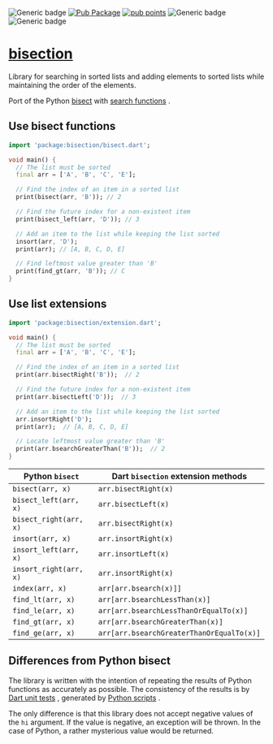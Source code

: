![Generic badge](https://img.shields.io/badge/status-it_works-ok.svg)
[![Pub Package](https://img.shields.io/pub/v/bisection.svg)](https://pub.dev/packages/bisection)
[![pub points](https://badges.bar/bisection/pub%20points)](https://pub.dev/packages/bisection/score)
![Generic badge](https://img.shields.io/badge/testing_on-Windows_|_Linux-blue.svg)
![Generic badge](https://img.shields.io/badge/testing_on-VM_|_Node_|_Chrome-blue.svg)

# [bisection](https://github.com/rtmigo/bisection_dart)

Library for searching in sorted lists and adding elements to sorted lists while
maintaining the order of the elements.

Port of the Python [bisect](https://docs.python.org/3/library/bisect.html) with
[search functions](https://docs.python.org/3/library/bisect.html#searching-sorted-lists)
.

## Use bisect functions

```dart
import 'package:bisection/bisect.dart';

void main() {
  // The list must be sorted
  final arr = ['A', 'B', 'C', 'E'];

  // Find the index of an item in a sorted list
  print(bisect(arr, 'B')); // 2

  // Find the future index for a non-existent item
  print(bisect_left(arr, 'D')); // 3

  // Add an item to the list while keeping the list sorted
  insort(arr, 'D');
  print(arr); // [A, B, C, D, E]

  // Find leftmost value greater than 'B'
  print(find_gt(arr, 'B')); // C
}
```

## Use list extensions

```dart
import 'package:bisection/extension.dart';

void main() {
  // The list must be sorted
  final arr = ['A', 'B', 'C', 'E'];

  // Find the index of an item in a sorted list
  print(arr.bisectRight('B'));  // 2

  // Find the future index for a non-existent item
  print(arr.bisectLeft('D'));  // 3

  // Add an item to the list while keeping the list sorted
  arr.insortRight('D');
  print(arr);  // [A, B, C, D, E]

  // Locate leftmost value greater than 'B'
  print(arr.bsearchGreaterThan('B'));  // 2
}
```

Python `bisect`        | Dart `bisection` extension methods
-----------------------|--------------------------------------
`bisect(arr, x)`       | `arr.bisectRight(x)`
`bisect_left(arr, x)`  | `arr.bisectLeft(x)`
`bisect_right(arr, x)` | `arr.bisectRight(x)`
`insort(arr, x)`       | `arr.insortRight(x)`
`insort_left(arr, x)`  | `arr.insortLeft(x)`
`insort_right(arr, x)` | `arr.insortRight(x)`
`index(arr, x)`        | `arr[arr.bsearch(x)]]`
`find_lt(arr, x)`      | `arr[arr.bsearchLessThan(x)]`
`find_le(arr, x)`      | `arr[arr.bsearchLessThanOrEqualTo(x)]`
`find_gt(arr, x)`      | `arr[arr.bsearchGreaterThan(x)]`
`find_ge(arr, x)`      | `arr[arr.bsearchGreaterThanOrEqualTo(x)]`

## Differences from Python bisect

The library is written with the intention of repeating the results of Python
functions as accurately as possible. The consistency of the results is
by [Dart unit tests](https://github.com/rtmigo/bisection_dart/blob/dev/test/generated/bisect_test.dart)
, generated
by [Python scripts](https://github.com/rtmigo/bisection_dart/tree/dev/test/generators)
.

The only difference is that this library does not accept negative values of the
`hi` argument. If the value is negative, an exception will be thrown. In the case
of Python, a rather mysterious value would be returned.
